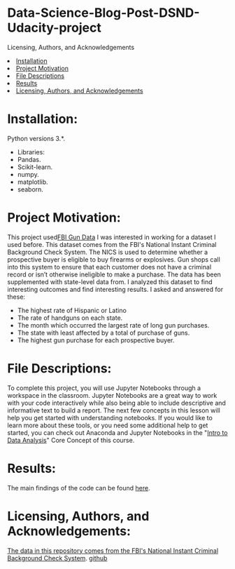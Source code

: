 # Data-Science-Blog-Post-DSND-Udacity-project

Licensing, Authors, and Acknowledgements
<li><a href="#Installation">Installation</a></li>
<li><a href="#Project Motivation">Project Motivation</a></li>
<li><a href="#File Descriptions">File Descriptions</a></li>
<li><a href="#Results">Results</a></li>
<li><a href="#Licensing, Authors, and Acknowledgements">Licensing, Authors, and Acknowledgements</a></li>

<a id='Installation'></a>
# Installation:
Python versions 3.*.
- Libraries:
- Pandas.
- Scikit-learn.
- numpy.
- matplotlib.
- seaborn.

<a id='Project Motivation'></a>
# Project Motivation:
This project used[FBI Gun Data](https://www.google.com/url?q=https://d17h27t6h515a5.cloudfront.net/topher/2017/November/5a0a554c_u.s.-census-data/u.s.-census-data.csv&sa=D&ust=1532469042128000) I was interested in working for a dataset I used before. This dataset comes from the FBI's National Instant Criminal Background
Check System. The NICS is used to
determine whether a prospective
buyer is eligible to buy firearms or
explosives. Gun shops call into this
system to ensure that each customer
does not have a criminal record or
isn’t otherwise ineligible to make a
purchase. The data has been
supplemented with state-level data
from. I  analyzed this dataset to find interesting outcomes and find interesting results. I asked and answered for these:

- The highest rate of Hispanic or Latino
-  The rate of handguns on each state.
-   The month which occurred the largest rate of long gun purchases.
- The state with least affected by a total of purchase of guns.
- The highest gun purchase for each prospective buyer.


<a id='File Descriptions'></a>
# File Descriptions:
To complete this project, you will use Jupyter Notebooks through a workspace in the classroom. Jupyter Notebooks are a great way to work with your code interactively while also being able to include descriptive and informative text to build a report. The next few concepts in this lesson will help you get started with understanding notebooks. If you would like to learn more about these tools, or you need some additional help to get started, you can check out Anaconda and Jupyter Notebooks in the "[Intro to Data Analysis](https://classroom.udacity.com/nanodegrees/nd025-mena-connect/parts/24b9c8f5-ef0f-4250-84d9-c5e8f843ed33)" Core Concept of this course.


<a id='Results'></a>
# Results:
The main findings of the code can be found [here](https://medium.com/@viveknakhate007/six-goswamis-of-vrindavan-dec86d823d7e?sk=619a1ce38a48e433e5f3edac674e6914).


<a id='Licensing, Authors, and Acknowledgements'></a>
# Licensing, Authors, and Acknowledgements:
[The data in this repository comes from the FBI's National Instant Criminal Background Check System](https://www.fbi.gov/services/cjis/nics).
[github](https://github.com/BuzzFeedNews/nics-firearm-background-checks/blob/master/README.md)


